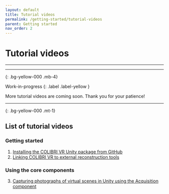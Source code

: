 ```yaml
---
layout: default
title: Tutorial videos
permalink: /getting-started/tutorial-videos
parent: Getting started
nav_order: 2
---
```


# Tutorial videos

* * *

* * *
{: .bg-yellow-000 .mb-4}

Work-in-progress
{: .label .label-yellow }

More tutorial videos are coming soon. Thank you for your patience!

* * *
{: .bg-yellow-000 .mt-1}

## List of tutorial videos

### Getting started

1. [Installing the COLIBRI VR Unity package from GitHub](https://youtu.be/X5kTmxQ_WgE)
2. [Linking COLIBRI VR to external reconstruction tools](https://youtu.be/Jc2Iyk1iY7Y)

### Using the core components

3. [Capturing photographs of virtual scenes in Unity using the Acquisition component](https://youtu.be/wshL70EglEc)

